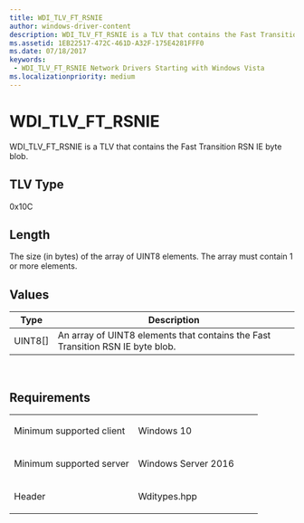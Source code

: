 ```yaml
---
title: WDI_TLV_FT_RSNIE
author: windows-driver-content
description: WDI_TLV_FT_RSNIE is a TLV that contains the Fast Transition RSN IE byte blob.
ms.assetid: 1EB22517-472C-461D-A32F-175E4281FFF0
ms.date: 07/18/2017
keywords:
 - WDI_TLV_FT_RSNIE Network Drivers Starting with Windows Vista
ms.localizationpriority: medium
---
```


# WDI\_TLV\_FT\_RSNIE


WDI\_TLV\_FT\_RSNIE is a TLV that contains the Fast Transition RSN IE byte blob.

## TLV Type


0x10C

## Length


The size (in bytes) of the array of UINT8 elements. The array must contain 1 or more elements.

## Values


| Type      | Description                                                                    |
|-----------|--------------------------------------------------------------------------------|
| UINT8\[\] | An array of UINT8 elements that contains the Fast Transition RSN IE byte blob. |

 

Requirements
------------

<table>
<colgroup>
<col width="50%" />
<col width="50%" />
</colgroup>
<tbody>
<tr class="odd">
<td><p>Minimum supported client</p></td>
<td><p>Windows 10</p></td>
</tr>
<tr class="even">
<td><p>Minimum supported server</p></td>
<td><p>Windows Server 2016</p></td>
</tr>
<tr class="odd">
<td><p>Header</p></td>
<td>Wditypes.hpp</td>
</tr>
</tbody>
</table>

 

 




